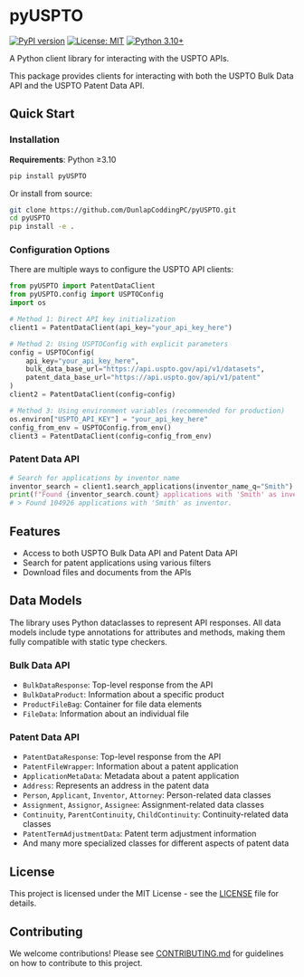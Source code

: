 # pyUSPTO
[![PyPI version](https://badge.fury.io/py/pyUSPTO.svg)](https://badge.fury.io/py/pyUSPTO)
[![License: MIT](https://img.shields.io/badge/License-MIT-yellow.svg)](https://opensource.org/licenses/MIT)
[![Python 3.10+](https://img.shields.io/badge/python-3.10+-blue.svg)](https://www.python.org/downloads/)

A Python client library for interacting with the USPTO APIs.

This package provides clients for interacting with both the USPTO Bulk Data API and the USPTO Patent Data API.

## Quick Start

### Installation

**Requirements**: Python ≥3.10

```bash
pip install pyUSPTO
```

Or install from source:

```bash
git clone https://github.com/DunlapCoddingPC/pyUSPTO.git
cd pyUSPTO
pip install -e .
```


### Configuration Options

There are multiple ways to configure the USPTO API clients:

```python
from pyUSPTO import PatentDataClient
from pyUSPTO.config import USPTOConfig
import os

# Method 1: Direct API key initialization
client1 = PatentDataClient(api_key="your_api_key_here")

# Method 2: Using USPTOConfig with explicit parameters
config = USPTOConfig(
    api_key="your_api_key_here",
    bulk_data_base_url="https://api.uspto.gov/api/v1/datasets",
    patent_data_base_url="https://api.uspto.gov/api/v1/patent"
)
client2 = PatentDataClient(config=config)

# Method 3: Using environment variables (recommended for production)
os.environ["USPTO_API_KEY"] = "your_api_key_here"
config_from_env = USPTOConfig.from_env()
client3 = PatentDataClient(config=config_from_env)
```

### Patent Data API

```python
# Search for applications by inventor name
inventor_search = client1.search_applications(inventor_name_q="Smith")
print(f"Found {inventor_search.count} applications with 'Smith' as inventor")
# > Found 104926 applications with 'Smith' as inventor.
```

## Features

- Access to both USPTO Bulk Data API and Patent Data API
- Search for patent applications using various filters
- Download files and documents from the APIs

## Data Models

The library uses Python dataclasses to represent API responses. All data models include  type annotations for attributes and methods, making them fully compatible with static type checkers.

### Bulk Data API

- `BulkDataResponse`: Top-level response from the API
- `BulkDataProduct`: Information about a specific product
- `ProductFileBag`: Container for file data elements
- `FileData`: Information about an individual file

### Patent Data API

- `PatentDataResponse`: Top-level response from the API
- `PatentFileWrapper`: Information about a patent application
- `ApplicationMetaData`: Metadata about a patent application
- `Address`: Represents an address in the patent data
- `Person`, `Applicant`, `Inventor`, `Attorney`: Person-related data classes
- `Assignment`, `Assignor`, `Assignee`: Assignment-related data classes
- `Continuity`, `ParentContinuity`, `ChildContinuity`: Continuity-related data classes
- `PatentTermAdjustmentData`: Patent term adjustment information
- And many more specialized classes for different aspects of patent data

## License

This project is licensed under the MIT License - see the [LICENSE](LICENSE) file for details.

## Contributing

We welcome contributions! Please see [CONTRIBUTING.md](CONTRIBUTING.md) for guidelines on how to contribute to this project.
